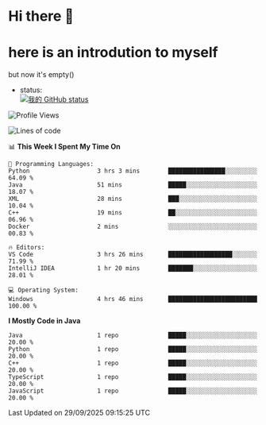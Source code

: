 # Hi there 👋
# here is an introdution to myself   
but now it's empty()
* status:    
[![我的 GitHub status](https://github-readme-stats.vercel.app/api?username=LMXsecound&show_icons=true&theme=ambient_gradient)](https://github.com/anuraghazra/github-readme-stats)
<!--START_SECTION:waka-->
![Profile Views](http://img.shields.io/badge/Profile%20Views-100-blue)

![Lines of code](https://img.shields.io/badge/From%20Hello%20World%20I%27ve%20Written-4.1%20thousand%20lines%20of%20code-blue)

📊 **This Week I Spent My Time On** 

```text
💬 Programming Languages: 
Python                   3 hrs 3 mins        ████████████████░░░░░░░░░   64.09 % 
Java                     51 mins             █████░░░░░░░░░░░░░░░░░░░░   18.07 % 
XML                      28 mins             ███░░░░░░░░░░░░░░░░░░░░░░   10.04 % 
C++                      19 mins             ██░░░░░░░░░░░░░░░░░░░░░░░   06.96 % 
Docker                   2 mins              ░░░░░░░░░░░░░░░░░░░░░░░░░   00.83 % 

🔥 Editors: 
VS Code                  3 hrs 26 mins       ██████████████████░░░░░░░   71.99 % 
IntelliJ IDEA            1 hr 20 mins        ███████░░░░░░░░░░░░░░░░░░   28.01 % 

💻 Operating System: 
Windows                  4 hrs 46 mins       █████████████████████████   100.00 % 
```

**I Mostly Code in Java** 

```text
Java                     1 repo              █████░░░░░░░░░░░░░░░░░░░░   20.00 % 
Python                   1 repo              █████░░░░░░░░░░░░░░░░░░░░   20.00 % 
C++                      1 repo              █████░░░░░░░░░░░░░░░░░░░░   20.00 % 
TypeScript               1 repo              █████░░░░░░░░░░░░░░░░░░░░   20.00 % 
JavaScript               1 repo              █████░░░░░░░░░░░░░░░░░░░░   20.00 % 
```




 Last Updated on 29/09/2025 09:15:25 UTC
<!--END_SECTION:waka-->
